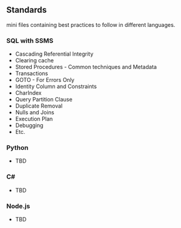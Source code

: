 ## Standards
mini files containing best practices to follow in different languages. 


### SQL with SSMS
 * Cascading Referential Integrity
 * Clearing cache
 * Stored Procedures - Common techniques and Metadata
 * Transactions
 * GOTO - For Errors Only
 * Identity Column and Constraints
 * CharIndex
 * Query Partition Clause
 * Duplicate Removal
 * Nulls and Joins
 * Execution Plan
 * Debugging
 * Etc.

### Python

* TBD

### C#

* TBD

### Node.js

* TBD

